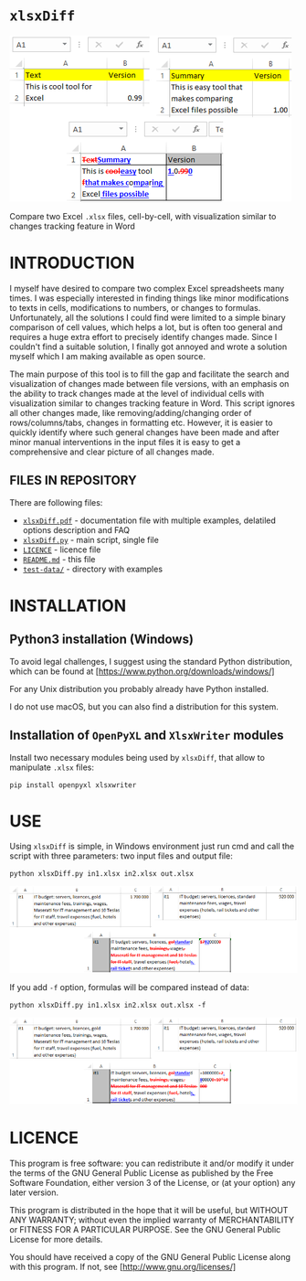 # `xlsxDiff`
![Example use](images/xlsxDiff_intro.png)

Compare two Excel `.xlsx` files, cell-by-cell, with visualization similar to changes tracking feature in Word

# INTRODUCTION

I myself have desired to compare two complex Excel spreadsheets many times. I was especially interested in finding things like minor modifications to texts in cells, modifications to numbers, or changes to formulas. Unfortunately, all the solutions I could find were limited to a simple binary comparison of cell values, which helps a lot, but is often too general and requires a huge extra effort to precisely identify changes made. Since I couldn't find a suitable solution, I finally got annoyed and wrote a solution myself which I am making available as open source.

The main purpose of this tool is to fill the gap and facilitate the search and visualization of changes made between file versions, with an emphasis on the ability to track changes made at the level of individual cells with visualization similar to changes tracking feature in Word. This script ignores all other changes made, like removing/adding/changing order of rows/columns/tabs, changes in formatting etc. However, it is easier to quickly identify where such general changes have been made and after minor manual interventions in the input files it is easy to get a comprehensive and clear picture of all changes made.

## FILES IN REPOSITORY

There are following files:
- [`xlsxDiff.pdf`](xlsxDiff.pdf) - documentation file with multiple examples, delatiled options description and FAQ
- [`xlsxDiff.py`](xlsxDiff.py) - main script, single file
- [`LICENCE`](LICENSE) - licence file
- [`README.md`](README.md) - this file
- [`test-data/`](test-data) - directory with examples

# INSTALLATION

## Python3 installation (Windows)

To avoid legal challenges, I suggest using the standard Python distribution, which can be found at [https://www.python.org/downloads/windows/]

For any Unix distribution you probably already have Python installed.

I do not use macOS, but you can also find a distribution for this system.

## Installation of `OpenPyXL` and `XlsxWriter` modules

Install two necessary modules being used by `xlsxDiff`, that allow to manipulate `.xlsx` files:

```
pip install openpyxl xlsxwriter
```

# USE

Using `xlsxDiff` is simple, in Windows environment just run cmd and call the script with three parameters: two input files and output file:

```
python xlsxDiff.py in1.xlsx in2.xlsx out.xlsx
```

![Spreadsheet data difference](images/xlsxDiff_diff_text_data.png)


If you add `-f` option, formulas will be compared instead of data:

```
python xlsxDiff.py in1.xlsx in2.xlsx out.xlsx -f
```

![Spreadsheet formulas difference](images/xlsxDiff_diff_text_formula.png)

# LICENCE

This program is free software: you can redistribute it and/or modify it under the terms of the GNU General Public License as published by the Free Software Foundation, either version 3 of the License, or (at your option) any later version.

This program is distributed in the hope that it will be useful, but WITHOUT ANY WARRANTY; without even the implied warranty of MERCHANTABILITY or FITNESS FOR A PARTICULAR PURPOSE. See the GNU General Public License for more details.

You should have received a copy of the GNU General Public License along with this program. If not, see [http://www.gnu.org/licenses/]
